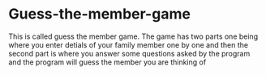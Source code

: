 # Guess-the-member-game
This is called guess the member game. The game has two parts one being where you enter detials of your family member one by one and then the second part is where you answer some questions asked by the program and the program will guess the member you are thinking of
